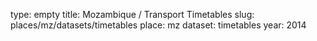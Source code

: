 type: empty
title: Mozambique / Transport Timetables
slug: places/mz/datasets/timetables
place: mz
dataset: timetables
year: 2014
